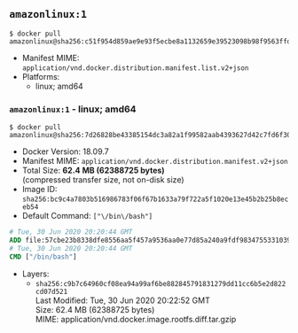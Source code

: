 ## `amazonlinux:1`

```console
$ docker pull amazonlinux@sha256:c51f954d859ae9e93f5ecbe8a1132659e39523098b98f9563ffd85b7e1c5cb42
```

-	Manifest MIME: `application/vnd.docker.distribution.manifest.list.v2+json`
-	Platforms:
	-	linux; amd64

### `amazonlinux:1` - linux; amd64

```console
$ docker pull amazonlinux@sha256:7d26828be43385154dc3a82a1f99582aab4393627d42c7fd6f30eb6a53ce1756
```

-	Docker Version: 18.09.7
-	Manifest MIME: `application/vnd.docker.distribution.manifest.v2+json`
-	Total Size: **62.4 MB (62388725 bytes)**  
	(compressed transfer size, not on-disk size)
-	Image ID: `sha256:bc9c4a7803b516986783f06f67b1633a79f722a5f1020e13e45b2b25b8eceb54`
-	Default Command: `["\/bin\/bash"]`

```dockerfile
# Tue, 30 Jun 2020 20:20:44 GMT
ADD file:57cbe23b8338dfe8556aa5f457a9536aa0e77d85a240a9fdf983475533103983 in / 
# Tue, 30 Jun 2020 20:20:44 GMT
CMD ["/bin/bash"]
```

-	Layers:
	-	`sha256:c9b7c64960cf08ea94a99af6be882845791831279dd11cc6b5e2d822cd07d521`  
		Last Modified: Tue, 30 Jun 2020 20:22:52 GMT  
		Size: 62.4 MB (62388725 bytes)  
		MIME: application/vnd.docker.image.rootfs.diff.tar.gzip
